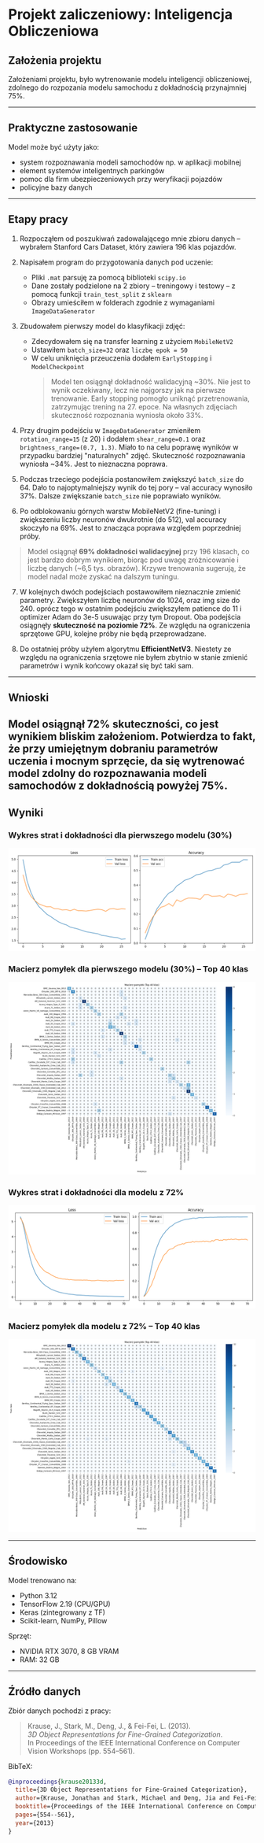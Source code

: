 # Projekt zaliczeniowy: Inteligencja Obliczeniowa

## Założenia projektu

Założeniami projektu, było wytrenowanie modelu inteligencji obliczeniowej, zdolnego do rozpozania modelu samochodu z dokładnością przynajmniej 75%.

---

## Praktyczne zastosowanie

Model może być użyty jako:
- system rozpoznawania modeli samochodów np. w aplikacji mobilnej
- element systemów inteligentnych parkingów
- pomoc dla firm ubezpieczeniowych przy weryfikacji pojazdów
- policyjne bazy danych

---

## Etapy pracy

1. Rozpocząłem od poszukiwań zadowalającego mnie zbioru danych – wybrałem Stanford Cars Dataset, który zawiera 196 klas pojazdów.
2. Napisałem program do przygotowania danych pod uczenie:
   - Pliki `.mat` parsuję za pomocą biblioteki `scipy.io`
   - Dane zostały podzielone na 2 zbiory – treningowy i testowy – z pomocą funkcji `train_test_split` z `sklearn`
   - Obrazy umieściłem w folderach zgodnie z wymaganiami `ImageDataGenerator`
3. Zbudowałem pierwszy model do klasyfikacji zdjęć:

   - Zdecydowałem się na transfer learning z użyciem `MobileNetV2`
   - Ustawiłem `batch_size=32` oraz `liczbę epok = 50`
   - W celu uniknięcia przeuczenia dodałem `EarlyStopping` i `ModelCheckpoint`
     > Model ten osiągnął dokładność walidacyjną ~30%. Nie jest to wynik oczekiwany, lecz nie najgorszy jak na pierwsze trenowanie. Early stopping pomogło uniknąć przetrenowania, zatrzymując trening na 27. epoce. Na własnych zdjęciach skuteczność rozpoznania wyniosła około 33%.

4. Przy drugim podejściu w `ImageDataGenerator` zmieniłem `rotation_range=15` (z 20) i dodałem `shear_range=0.1` oraz `brightness_range=(0.7, 1.3)`. Miało to na celu poprawę wyników w przypadku bardziej "naturalnych" zdjęć. Skuteczność rozpoznawania wyniosła ~34%. Jest to nieznaczna poprawa.

5. Podczas trzeciego podejścia postanowiłem zwiększyć `batch_size` do 64. Dało to najoptymalniejszy wynik do tej pory – val accuracy wynosiło 37%. Dalsze zwiększanie `batch_size` nie poprawiało wyników.

6. Po odblokowaniu górnych warstw MobileNetV2 (fine-tuning) i zwiększeniu liczby neuronów dwukrotnie (do 512), val accuracy skoczyło na 69%. Jest to znacząca poprawa względem poprzedniej próby.

> Model osiągnął **69% dokładności walidacyjnej** przy 196 klasach, co jest bardzo dobrym wynikiem, biorąc pod uwagę zróżnicowanie i liczbę danych (~6,5 tys. obrazów). Krzywe trenowania sugerują, że model nadal może zyskać na dalszym tuningu.

7. W kolejnych dwóch podejściach postawowiłem nieznacznie zmienić parametry. Zwiększyłem liczbę neuronów do 1024, oraz img size do 240. oprócz tego w ostatnim podejściu zwiększyłem patience do 11 i optimizer Adam do 3e-5 usuwając przy tym Dropout. Oba podejścia osiągnęły **skuteczność na poziomie 72%**. Ze względu na ograniczenia sprzętowe GPU, kolejne próby nie będą przeprowadzane.

8. Do ostatniej próby użyłem algorytmu **EfficientNetV3**. Niestety ze względu na ograniczenia srzętowe nie byłem zbytnio w stanie zmienić parametrów i wynik końcowy okazał się być taki sam.

---

## Wnioski
Model osiągnął 72% skuteczności, co jest wynikiem bliskim założeniom. Potwierdza to fakt, że przy umiejętnym dobraniu parametrów uczenia i mocnym sprzęcie, da się wytrenować model zdolny do rozpoznawania modeli samochodów z dokładnością powyżej 75%.
---

## Wyniki

### Wykres strat i dokładności dla pierwszego modelu (30%)

![Wykres treningu](model/plots/training_plot1.png)

### Macierz pomyłek dla pierwszego modelu (30%) – Top 40 klas

![Macierz pomyłek](model/plots/maciezBledow1-top40.png)

### Wykres strat i dokładności dla modelu z 72%

![Wykres treningu](model/plots/training_plot7_72p.png)

### Macierz pomyłek dla modelu z 72% – Top 40 klas

![Macierz pomyłek](model/plots/maciezBledow7-top40_72p.png)

---

## Środowisko

Model trenowano na:
- Python 3.12
- TensorFlow 2.19 (CPU/GPU)
- Keras (zintegrowany z TF)
- Scikit-learn, NumPy, Pillow

Sprzęt:
- NVIDIA RTX 3070, 8 GB VRAM
- RAM: 32 GB

---

## Źródło danych

Zbiór danych pochodzi z pracy:

> Krause, J., Stark, M., Deng, J., & Fei-Fei, L. (2013).  
> _3D Object Representations for Fine-Grained Categorization_.  
> In Proceedings of the IEEE International Conference on Computer Vision Workshops (pp. 554–561).

BibTeX:

```bibtex
@inproceedings{krause20133d,
  title={3D Object Representations for Fine-Grained Categorization},
  author={Krause, Jonathan and Stark, Michael and Deng, Jia and Fei-Fei, Li},
  booktitle={Proceedings of the IEEE International Conference on Computer Vision Workshops},
  pages={554--561},
  year={2013}
}
```
